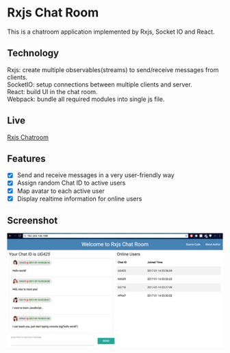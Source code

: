 # Rxjs Chat Room
This is a chatroom application implemented by Rxjs, Socket IO and React.

## Technology
Rxjs: create multiple observables(streams) to send/receive messages from clients.  
SocketIO: setup connections between multiple clients and server.  
React: build UI in the chat room.  
Webpack: bundle all required modules into single js file.    

## Live
[Rxjs Chatroom](http://162.243.134.189/)  

## Features
- [x] Send and receive messages in a very user-friendly way  
- [x] Assign random Chat ID to active users  
- [x] Map avatar to each active user  
- [x] Display realtime information for online users  

## Screenshot
![alt tag](https://raw.githubusercontent.com/xinyzhang9/rxjs_chatroom/master/screen.png)
